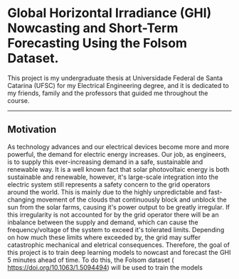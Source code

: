 # Global Horizontal Irradiance (GHI) Nowcasting and Short-Term Forecasting Using the Folsom Dataset.
This project is my undergraduate thesis at Universidade Federal de Santa Catarina (UFSC) for my Electrical Engineering degree, and it is dedicated to my friends, family and the professors that guided me throughout the course.

---
## Motivation
As technology advances and our electrical devices become more and more powerful, the demand for electric energy increases. Our job, as engineers, is to supply this ever-increasing demand in a safe, sustainable and renewable way. It is a well known fact that solar photovoltaic energy is both sustainable and renewable, however, it's large-scale integration into the electric system still represents a safety concern to the grid operators around the world. This is mainly due to the highly unpredictable and fast-changing movement of the clouds that continuously block and unblock the sun from the solar farms, causing it's power output to be greatly irregular. If this irregularity is not accounted for by the grid operator there will be an inbalance between the supply and demand, which can cause the frequency/voltage of the system to exceed it's tolerated limits. Depending on how much these limits where exceeded by, the grid may suffer catastrophic mechanical and eletrical consequences.
Therefore, the goal of this project is to train deep learning models to nowcast and forecast the GHI 5 minutes ahead of time. To do this, the Folsom dataset (
https://doi.org/10.1063/1.5094494) will be used to train the models
